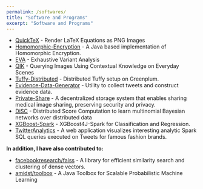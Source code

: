 ```yaml
---
permalink: /softwares/
title: "Software and Programs"
excerpt: "Software and Programs"
---
```

* [QuickTeX](https://arun-george-zachariah.github.io/QuickTeX/) - Render LaTeX Equations as PNG Images
* [Homomorphic-Encryption](https://github.com/Arun-George-Zachariah/Homomorphic-Encryption) - A Java based implementation of Homomorphic Encryption. 
* [EVA](https://github.com/MU-Data-Science/EVA) - Exhaustive Variant Analysis
* [QIK](https://github.com/MU-Data-Science/QIK) - Querying Images Using Contextual Knowledge on Everyday Scenes
* [Tuffy-Distributed](https://github.com/Arun-George-Zachariah/Tuffy-Distributed) - Distributed Tuffy setup on Greenplum. 
* [Evidence-Data-Generator](https://github.com/Arun-George-Zachariah/Evidence-Data-Generator) - Utility to collect tweets and construct evidence data.
* [Private-Share](https://github.com/Arun-George-Zachariah/Decentralised-Storage) - A decentralized storage system that enables sharing medical image sharing, preserving security and privacy.
* [DiSC](https://github.com/Arun-George-Zachariah/DiSC_Demo) - Distributed Score Computation to learn multinomial Bayesian networks over distributed data
* [XGBoost-Spark](https://github.com/Arun-George-Zachariah/XGBoost-Spark) - XGBoost4J-Spark for Classification and Regression.
* [TwitterAnalytics](https://github.com/Arun-George-Zachariah/TwitterAnalytics) - A web application visualizes interesting analytic Spark SQL queries executed on Tweets for famous fashion brands.

**In addition, I have also contributed to:**
* [facebookresearch/faiss](https://github.com/facebookresearch/faiss) - A library for efficient similarity search and clustering of dense vectors.
* [amidst/toolbox](https://github.com/amidst/toolbox) - A Java Toolbox for Scalable Probabilistic Machine Learning